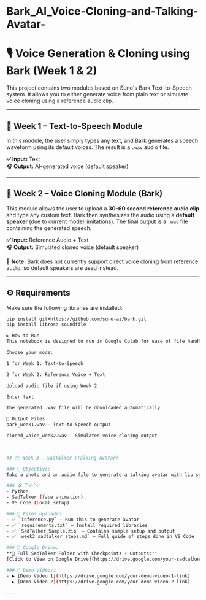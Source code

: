 # Bark_AI_Voice-Cloning-and-Talking-Avatar-
# 🎙️ Voice Generation & Cloning using Bark (Week 1 & 2)

This project contains two modules based on Suno's Bark Text-to-Speech system. It allows you to either generate voice from plain text or simulate voice cloning using a reference audio clip.

---

## 🔹 Week 1 – Text-to-Speech Module

In this module, the user simply types any text, and Bark generates a speech waveform using its default voices. The result is a `.wav` audio file.

**✅ Input:** Text  
**🎧 Output:** AI-generated voice (default speaker)

---

## 🔹 Week 2 – Voice Cloning Module (Bark)

This module allows the user to upload a **30–60 second reference audio clip** and type any custom text. Bark then synthesizes the audio using a **default speaker** (due to current model limitations). The final output is a `.wav` file containing the generated speech.

**✅ Input:** Reference Audio + Text  
**🎧 Output:** Simulated cloned voice (default speaker)

📎 **Note:** Bark does not currently support direct voice cloning from reference audio, so default speakers are used instead.

---

## ⚙️ Requirements

Make sure the following libraries are installed:

```bash
pip install git+https://github.com/suno-ai/bark.git
pip install librosa soundfile

▶️ How to Run
This notebook is designed to run in Google Colab for ease of file handling and playback.

Choose your mode:

1 for Week 1: Text-to-Speech

2 for Week 2: Reference Voice + Text

Upload audio file if using Week 2

Enter text

The generated .wav file will be downloaded automatically

📁 Output Files
bark_week1.wav – Text-to-Speech output

cloned_voice_week2.wav – Simulated voice cloning output

---

## 📦 Week 3 – SadTalker (Talking Avatar)

### 🔹 Objective:
Take a photo and an audio file to generate a talking avatar with lip sync using **SadTalker**.

### 🛠️ Tools:
- Python
- SadTalker (face animation)
- VS Code (Local setup)

### 📁 Files Uploaded:
- ✅ `inference.py` – Run this to generate avatar
- ✅ `requirements.txt` – Install required libraries
- ✅ `SadTalker_Sample.zip` – Contains sample setup and output
- ✅ `week3_sadtalker_steps.md` – Full guide of steps done in VS Code

### 🔗 Google Drive:
**📁 Full SadTalker Folder with Checkpoints + Outputs:**  
[Click to View on Google Drive](https://drive.google.com/your-sadtalker-folder-link)

### 🎥 Demo Videos:
- ▶️ [Demo Video 1](https://drive.google.com/your-demo-video-1-link)
- ▶️ [Demo Video 2](https://drive.google.com/your-demo-video-2-link)

---


